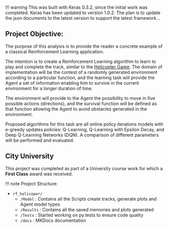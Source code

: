 !!! warning
    This was built with Keras 0.3.2, since the initial work was completed. Keras has been updated to version 1.0.2. The plan is to update the json documents to the latest version to support the latest framework...

## Project Objective:

The purpose of this analysis is to provide the reader a concrete example of a classical Reinforcement Learning application.

The intention is to create a Reinforcement Learning algorithm to learn to play and complete the track, similar to the [Helicopter Game](http://www.helicoptergame.net/). The domain of implementation will be the contest of a randomly generated environment according to a particular function, and the learning task will provide the Agent a set of information enabling him to survive in the current environment for a longer duration of time.

The environment will provide to the Agent the possibility to move in five possible actions (directions), and the survival function will be defined as that function allowing the Agent to avoid obstacles generated in the environment.

Proposed algorithms for this task are all online policy iterations models with e-greedy updates policies: Q-Learning, Q-Learning with Epsilon Decay, and Deep Q-Learning Networks (DQN). A comparison of different parameters will be performed and evaluated.

## City University

This project was completed as part of a University course work for which a **First Class** award was received.

!!! note
    Project Structure:

- `rf_helicoper/`
  - `/Model` : Contains all the Scripts create tracks, generate plots and Agent model types
  - `/Results` : Contains all the saved memories and plots generated
  - `/Tests` : Started working on py.tests to ensure code quality
  - `/docs` : MKDocs documentation

